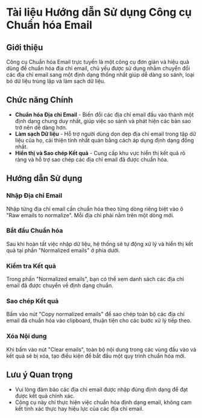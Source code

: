 # Tài liệu Hướng dẫn Sử dụng Công cụ Chuẩn hóa Email

## Giới thiệu

Công cụ Chuẩn hóa Email trực tuyến là một công cụ đơn giản và hiệu quả dùng để chuẩn hóa địa chỉ email, chủ yếu được sử dụng nhằm chuyển đổi các địa chỉ email sang một định dạng thống nhất giúp dễ dàng so sánh, loại bỏ dữ liệu trùng lặp và làm sạch dữ liệu.

## Chức năng Chính

- **Chuẩn hóa Địa chỉ Email** - Biến đổi các địa chỉ email đầu vào thành một định dạng chung duy nhất, giúp việc so sánh và phát hiện các bản sao trở nên dễ dàng hơn.
- **Làm sạch Dữ liệu** - Hỗ trợ người dùng dọn dẹp địa chỉ email trong tập dữ liệu của họ, cải thiện tính nhất quán bằng cách áp dụng định dạng đồng nhất.
- **Hiển thị và Sao chép Kết quả** - Cung cấp khu vực hiển thị kết quả rõ ràng và hỗ trợ sao chép các địa chỉ email đã được chuẩn hóa.

## Hướng dẫn Sử dụng

### Nhập Địa chỉ Email

Nhập từng địa chỉ email cần chuẩn hóa theo từng dòng riêng biệt vào ô "Raw emails to normalize". Mỗi địa chỉ phải nằm trên một dòng mới.

### Bắt đầu Chuẩn hóa

Sau khi hoàn tất việc nhập dữ liệu, hệ thống sẽ tự động xử lý và hiển thị kết quả tại phần "Normalized emails" ở phía dưới.

### Kiểm tra Kết quả

Trong phần "Normalized emails", bạn có thể xem danh sách các địa chỉ email đã được chuyển về định dạng chuẩn.

### Sao chép Kết quả

Bấm vào nút "Copy normalized emails" để sao chép toàn bộ các địa chỉ email đã chuẩn hóa vào clipboard, thuận tiện cho các bước xử lý tiếp theo.

### Xóa Nội dung

Khi bấm vào nút "Clear emails", toàn bộ nội dung trong các vùng đầu vào và kết quả sẽ bị xóa, tạo điều kiện để bắt đầu một quy trình chuẩn hóa mới.

## Lưu ý Quan trọng

- Vui lòng đảm bảo các địa chỉ email được nhập đúng định dạng để đạt được kết quả chính xác.
- Công cụ này chỉ thực hiện việc chuẩn hóa định dạng email, không cam kết tính xác thực hay hiệu lực của các địa chỉ email.